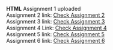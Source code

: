 <b>HTML</b>
Assignment 1 uploaded
<br>
Assignment 2 link: <a href="https://application-writing.netlify.app/" target="_blank">Check Assignment 2</a>
<br>
Assignment 3 link: <a href="https://assignment-3-nestedlistbyafia.netlify.app/" target="_blank">Check Assignment 3 </a>
<br>
Assignment 4 Link: <a href="https://assignment-4-afia-1779.netlify.app/" target="_blank"> Check Assignment 4 </a>
<br>
Assignment 5 link: <a href="https://nested-tables-afia-1779.netlify.app/" target="_blank">Check Assignment 5 </a>
<br>
Assignment 6 link: <a href="" target="_blank">Check Assignment 6 </a>
<br>

